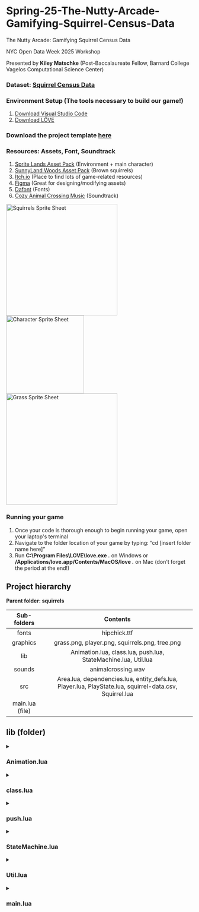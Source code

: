 # Spring-25-The-Nutty-Arcade-Gamifying-Squirrel-Census-Data

The Nutty Arcade: Gamifying Squirrel Census Data

NYC Open Data Week 2025 Workshop

Presented by **Kiley Matschke** (Post-Baccalaureate Fellow, Barnard College Vagelos Computational Science Center)

### **Dataset:** [Squirrel Census Data](https://www.dropbox.com/scl/fi/is2yaa5gz1of32xo1xwvd/squirrel-data.csv?rlkey=sao5wj2tqd98nzs6rsi5k7ot6&e=2&dl=0)

### **Environment Setup (The tools necessary to build our game!)**

1. [Download Visual Studio Code](https://code.visualstudio.com/Download)
2. [Download LÖVE](https://love2d.org/)

### **Download the project template [here](https://drive.google.com/drive/folders/1sw_HqMAoGe-OUD2Q_HwDxi8FXagq2Q7u?usp=drive_link)** ###


### **Resources: Assets, Font, Soundtrack**

1. [Sprite Lands Asset Pack](https://cupnooble.itch.io/sprout-lands-asset-pack) (Environment + main character)
2. [SunnyLand Woods Asset Pack](https://ansimuz.itch.io/sunnyland-woods) (Brown squirrels)
3. [Itch.io](http://Itch.io) (Place to find lots of game-related resources)
4. [Figma](http://figma.com) (Great for designing/modifying assets)
5. [Dafont](https://www.dafont.com/) (Fonts)
6. [Cozy Animal Crossing Music](https://youtu.be/8kBlKM71pjc?si=20Xfh4WgZb2Sj34r) (Soundtrack)
<img width="300" alt="Squirrels Sprite Sheet" src="https://github.com/user-attachments/assets/4ffa9517-888b-4d09-ae54-0c8155433054" />
<img width="210" height="210" alt="Character Sprite Sheet" src="https://github.com/user-attachments/assets/861bc49f-eee1-4f24-992e-6ac2d335d3ed" />
<img width="300" alt="Grass Sprite Sheet" src="https://github.com/user-attachments/assets/f8217443-9cd3-44ff-9dbf-ae7473ea5bfd" />


### **Running your game**

1. Once your code is thorough enough to begin running your game, open your laptop's terminal
2. Navigate to the folder location of your game by typing: “cd [insert folder name here]”
3. Run **C:\Program Files\LOVE\love.exe .** on Windows or **/Applications/love.app/Contents/MacOS/love .** on Mac (don't forget the period at the end!)


## **Project hierarchy**

**Parent folder: squirrels**

| Sub-folders       | Contents           |
| :-------------: |:-------------:| 
| fonts         | hipchick.ttf |
| graphics | grass.png, player.png, squirrels.png, tree.png  |   
| lib            | Animation.lua, class.lua, push.lua, StateMachine.lua, Util.lua    |   
| sounds        | animalcrossing.wav      |   
| src            | Area.lua, dependencies.lua, entity_defs.lua, Player.lua, PlayState.lua, squirrel-data.csv, Squirrel.lua | 
| main.lua (file)        |    



## **lib (folder)**


<details>
  <summary><h3><b>Animation.lua</b></h3></summary>
  
  ```lua
    Animation = Class{}
    
    function Animation:init(def)
        self.frames = def.frames
        self.interval = def.interval
        self.texture = def.texture
        self.currentFrame = 1
        self.elapsedTime = 0
    end
    
    function Animation:update(dt)
        self.elapsedTime = self.elapsedTime + dt
    
        -- advance frame if time passed exceeds the set interval
        if self.elapsedTime >= self.interval then
            self.currentFrame = (self.currentFrame % #self.frames) + 1
            self.elapsedTime = self.elapsedTime - self.interval
        end
    end
    
    function Animation:render(x, y)
        local frame = self.frames[self.currentFrame]
        love.graphics.draw(gTextures[self.texture], gFrames[self.texture][frame], x, y)
    end

  ```
</details>













<details>
  <summary><h3><b>class.lua</b></h3></summary>
  
  ```lua
    local function include_helper(to, from, seen)
    	if from == nil then
    		return to
    	elseif type(from) ~= 'table' then
    		return from
    	elseif seen[from] then
    		return seen[from]
    	end
    
    	seen[from] = to
    	for k,v in pairs(from) do
    		k = include_helper({}, k, seen) -- keys might also be tables
    		if to[k] == nil then
    			to[k] = include_helper({}, v, seen)
    		end
    	end
    	return to
    end
    
    -- deeply copies `other' into `class'. keys in `other' that are already
    -- defined in `class' are omitted
    local function include(class, other)
    	return include_helper(class, other, {})
    end
    
    -- returns a deep copy of `other'
    local function clone(other)
    	return setmetatable(include({}, other), getmetatable(other))
    end
    
    local function new(class)
    	-- mixins
    	class = class or {}  -- class can be nil
    	local inc = class.__includes or {}
    	if getmetatable(inc) then inc = {inc} end
    
    	for _, other in ipairs(inc) do
    		if type(other) == "string" then
    			other = _G[other]
    		end
    		include(class, other)
    	end
    
    	-- class implementation
    	class.__index = class
    	class.init    = class.init    or class[1] or function() end
    	class.include = class.include or include
    	class.clone   = class.clone   or clone
    
    	-- constructor call
    	return setmetatable(class, {__call = function(c, ...)
    		local o = setmetatable({}, c)
    		o:init(...)
    		return o
    	end})
    end
    
    -- interface for cross class-system compatibility (see https://github.com/bartbes/Class-Commons).
    if class_commons ~= false and not common then
    	common = {}
    	function common.class(name, prototype, parent)
    		return new{__includes = {prototype, parent}}
    	end
    	function common.instance(class, ...)
    		return class(...)
    	end
    end
    
    
    -- the module
    return setmetatable({new = new, include = include, clone = clone},
    	{__call = function(_,...) return new(...) end})

  ```
</details>











<details>
  <summary><h3><b>push.lua</b></h3></summary>
  
  ```lua
  local love11 = love.getVersion() == 11
  local getDPI = love11 and love.window.getDPIScale or love.window.getPixelScale
  local windowUpdateMode = love11 and love.window.updateMode or function(width, height, settings)
    local _, _, flags = love.window.getMode()
    for k, v in pairs(settings) do flags[k] = v end
    love.window.setMode(width, height, flags)
  end
  
  local push = {
    
    defaults = {
      fullscreen = false,
      resizable = false,
      pixelperfect = false,
      highdpi = true,
      canvas = true,
      stencil = true
    }
    
  }
  setmetatable(push, push)
  
  function push:applySettings(settings)
    for k, v in pairs(settings) do
      self["_" .. k] = v
    end
  end
  
  function push:resetSettings() return self:applySettings(self.defaults) end
  
  function push:setupScreen(WWIDTH, WHEIGHT, RWIDTH, RHEIGHT, settings)
  
    settings = settings or {}
  
    self._WWIDTH, self._WHEIGHT = WWIDTH, WHEIGHT
    self._RWIDTH, self._RHEIGHT = RWIDTH, RHEIGHT
  
    self:applySettings(self.defaults) --set defaults first
    self:applySettings(settings) --then fill with custom settings
    
    windowUpdateMode(self._RWIDTH, self._RHEIGHT, {
      fullscreen = self._fullscreen,
      resizable = self._resizable,
      highdpi = self._highdpi
    })
  
    self:initValues()
  
    if self._canvas then
      self:setupCanvas({ "default" }) --setup canvas
    end
  
    self._borderColor = {0, 0, 0}
  
    self._drawFunctions = {
      ["start"] = self.start,
      ["end"] = self.finish
    }
  
    return self
  end
  
  function push:setupCanvas(canvases)
    table.insert(canvases, { name = "_render", private = true }) --final render
  
    self._canvas = true
    self.canvases = {}
  
    for i = 1, #canvases do
      push:addCanvas(canvases[i])
    end
  
    return self
  end
  function push:addCanvas(params)
    table.insert(self.canvases, {
      name = params.name,
      private = params.private,
      shader = params.shader,
      canvas = love.graphics.newCanvas(self._WWIDTH, self._WHEIGHT),
      stencil = params.stencil or self._stencil
    })
  end
  
  function push:setCanvas(name)
    if not self._canvas then return true end
    local canvasTable = self:getCanvasTable(name)
    return love.graphics.setCanvas({ canvasTable.canvas, stencil = canvasTable.stencil })
  end
  function push:getCanvasTable(name)
    for i = 1, #self.canvases do
      if self.canvases[i].name == name then
        return self.canvases[i]
      end
    end
  end
  function push:setShader(name, shader)
    if not shader then
      self:getCanvasTable("_render").shader = name
    else
      self:getCanvasTable(name).shader = shader
    end
  end
  
  function push:initValues()
    self._PSCALE = (not love11 and self._highdpi) and getDPI() or 1
    
    self._SCALE = {
      x = self._RWIDTH/self._WWIDTH * self._PSCALE,
      y = self._RHEIGHT/self._WHEIGHT * self._PSCALE
    }
    
    if self._stretched then --if stretched, no need to apply offset
      self._OFFSET = {x = 0, y = 0}
    else
      local scale = math.min(self._SCALE.x, self._SCALE.y)
      if self._pixelperfect then scale = math.floor(scale) end
      
      self._OFFSET = {x = (self._SCALE.x - scale) * (self._WWIDTH/2), y = (self._SCALE.y - scale) * (self._WHEIGHT/2)}
      self._SCALE.x, self._SCALE.y = scale, scale --apply same scale to X and Y
    end
    
    self._GWIDTH = self._RWIDTH * self._PSCALE - self._OFFSET.x * 2
    self._GHEIGHT = self._RHEIGHT * self._PSCALE - self._OFFSET.y * 2
  end
  
  function push:apply(operation, shader)
    self._drawFunctions[operation](self, shader)
  end
  
  function push:start()
    if self._canvas then
      love.graphics.push()
      love.graphics.setCanvas({ self.canvases[1].canvas, stencil = self.canvases[1].stencil })
  
    else
      love.graphics.translate(self._OFFSET.x, self._OFFSET.y)
      love.graphics.setScissor(self._OFFSET.x, self._OFFSET.y, self._WWIDTH*self._SCALE.x, self._WHEIGHT*self._SCALE.y)
      love.graphics.push()
      love.graphics.scale(self._SCALE.x, self._SCALE.y)
    end
  end
  
  function push:applyShaders(canvas, shaders)
    local _shader = love.graphics.getShader()
    if #shaders <= 1 then
      love.graphics.setShader(shaders[1])
      love.graphics.draw(canvas)
    else
      local _canvas = love.graphics.getCanvas()
  
      local _tmp = self:getCanvasTable("_tmp")
      if not _tmp then --create temp canvas only if needed
        self:addCanvas({ name = "_tmp", private = true, shader = nil })
        _tmp = self:getCanvasTable("_tmp")
      end
  
      love.graphics.push()
      love.graphics.origin()
      local outputCanvas
      for i = 1, #shaders do
        local inputCanvas = i % 2 == 1 and canvas or _tmp.canvas
        outputCanvas = i % 2 == 0 and canvas or _tmp.canvas
        love.graphics.setCanvas(outputCanvas)
        love.graphics.clear()
        love.graphics.setShader(shaders[i])
        love.graphics.draw(inputCanvas)
        love.graphics.setCanvas(inputCanvas)
      end
      love.graphics.pop()
  
      love.graphics.setCanvas(_canvas)
      love.graphics.draw(outputCanvas)
    end
    love.graphics.setShader(_shader)
  end
  
  function push:finish(shader)
    love.graphics.setBackgroundColor(unpack(self._borderColor))
    if self._canvas then
      local _render = self:getCanvasTable("_render")
  
      love.graphics.pop()
  
      local white = love11 and 1 or 255
      love.graphics.setColor(white, white, white)
  
      --draw canvas
      love.graphics.setCanvas(_render.canvas)
      for i = 1, #self.canvases do --do not draw _render yet
        local _table = self.canvases[i]
        if not _table.private then
          local _canvas = _table.canvas
          local _shader = _table.shader
          self:applyShaders(_canvas, type(_shader) == "table" and _shader or { _shader })
        end
      end
      love.graphics.setCanvas()
      
      --draw render
      love.graphics.translate(self._OFFSET.x, self._OFFSET.y)
      local shader = shader or _render.shader
      love.graphics.push()
      love.graphics.scale(self._SCALE.x, self._SCALE.y)
      self:applyShaders(_render.canvas, type(shader) == "table" and shader or { shader })
      love.graphics.pop()
  
      --clear canvas
      for i = 1, #self.canvases do
        love.graphics.setCanvas(self.canvases[i].canvas)
        love.graphics.clear()
      end
  
      love.graphics.setCanvas()
      love.graphics.setShader()
    else
      love.graphics.pop()
      love.graphics.setScissor()
    end
  end
  
  function push:setBorderColor(color, g, b)
    self._borderColor = g and {color, g, b} or color
  end
  
  function push:toGame(x, y)
    x, y = x - self._OFFSET.x, y - self._OFFSET.y
    local normalX, normalY = x / self._GWIDTH, y / self._GHEIGHT
    
    x = (x >= 0 and x <= self._WWIDTH * self._SCALE.x) and normalX * self._WWIDTH or nil
    y = (y >= 0 and y <= self._WHEIGHT * self._SCALE.y) and normalY * self._WHEIGHT or nil
    
    return x, y
  end
  
  function push:toReal(x, y)
    return x + self._OFFSET.x, y + self._OFFSET.y
  end
  
  function push:switchFullscreen(winw, winh)
    self._fullscreen = not self._fullscreen
    local windowWidth, windowHeight = love.window.getDesktopDimensions()
    
    if self._fullscreen then --save windowed dimensions for later
      self._WINWIDTH, self._WINHEIGHT = self._RWIDTH, self._RHEIGHT
    elseif not self._WINWIDTH or not self._WINHEIGHT then
      self._WINWIDTH, self._WINHEIGHT = windowWidth * .5, windowHeight * .5
    end
    
    self._RWIDTH = self._fullscreen and windowWidth or winw or self._WINWIDTH
    self._RHEIGHT = self._fullscreen and windowHeight or winh or self._WINHEIGHT
    
    self:initValues()
    
    love.window.setFullscreen(self._fullscreen, "desktop")
    if not self._fullscreen and (winw or winh) then
      windowUpdateMode(self._RWIDTH, self._RHEIGHT) --set window dimensions
    end
  end
  
  function push:resize(w, h)
    if self._highdpi then w, h = w / self._PSCALE, h / self._PSCALE end
    self._RWIDTH = w
    self._RHEIGHT = h
    self:initValues()
  end
  
  function push:getWidth() return self._WWIDTH end
  function push:getHeight() return self._WHEIGHT end
  function push:getDimensions() return self._WWIDTH, self._WHEIGHT end
  
  return push


  ```
</details>












<details>
  <summary><h3><b>StateMachine.lua</b></h3></summary>
  
  ```lua
    StateMachine = Class{}
    
    function StateMachine:init(states)
    	self.empty = {
    		render = function() end,
    		update = function() end,
    		processAI = function() end,
    		enter = function() end,
    		exit = function() end
    	}
    	self.states = states or {} -- [name] -> [function that returns states]
    	self.current = self.empty
    end
    
    function StateMachine:change(stateName, enterParams)
    	assert(self.states[stateName]) -- state must exist!
    	self.current:exit()
    	self.current = self.states[stateName]()
    	self.current:enter(enterParams)
    end
    
    function StateMachine:update(dt)
    	self.current:update(dt)
    end
    
    function StateMachine:render()
    	self.current:render()
    end
    
    
    function StateMachine:processAI(params, dt)
    	self.current:processAI(params, dt)
    end

  ```
</details>







<details>
  <summary><h3><b>Util.lua</b></h3></summary>
  
  ```lua
    function GenerateQuads(atlas, tilewidth, tileheight)
        local sheetWidth = atlas:getWidth() / tilewidth
        local sheetHeight = atlas:getHeight() / tileheight
    
        local sheetCounter = 1
        local spritesheet = {}
    
        for y = 0, sheetHeight - 1 do
            for x = 0, sheetWidth - 1 do
                spritesheet[sheetCounter] =
                    love.graphics.newQuad(x * tilewidth, y * tileheight, tilewidth,
                    tileheight, atlas:getDimensions())
                sheetCounter = sheetCounter + 1
            end
        end
    
        return spritesheet
    end
    
    
    function print_r ( t )
        local print_r_cache={}
        local function sub_print_r(t,indent)
            if (print_r_cache[tostring(t)]) then
                print(indent.."*"..tostring(t))
            else
                print_r_cache[tostring(t)]=true
                if (type(t)=="table") then
                    for pos,val in pairs(t) do
                        if (type(val)=="table") then
                            print(indent.."["..pos.."] => "..tostring(t).." {")
                            sub_print_r(val,indent..string.rep(" ",string.len(pos)+8))
                            print(indent..string.rep(" ",string.len(pos)+6).."}")
                        elseif (type(val)=="string") then
                            print(indent.."["..pos..'] => "'..val..'"')
                        else
                            print(indent.."["..pos.."] => "..tostring(val))
                        end
                    end
                else
                    print(indent..tostring(t))
                end
            end
        end
        if (type(t)=="table") then
            print(tostring(t).." {")
            sub_print_r(t,"  ")
            print("}")
        else
            sub_print_r(t,"  ")
        end
        print()
    end
  ```
</details>









<details>
  <summary><h3><b>main.lua</b></h3></summary>
  
  ```lua
    require 'src/dependencies'
    VIRTUAL_WIDTH = 1280 
    VIRTUAL_HEIGHT = 720 
    
    function love.load()
        love.window.setTitle('NYC Open Data Week 2025') -- appears at top of window
        love.graphics.setDefaultFilter('nearest', 'nearest') -- ensures graphics' clarity
    
        -- allows screen to adapt to dynamic resolutions and sizings
        push:setupScreen(VIRTUAL_WIDTH, VIRTUAL_HEIGHT, VIRTUAL_WIDTH, VIRTUAL_HEIGHT, {
            fullscreen = false,
            vsync = true,
            resizable = true
        })
    
        -- launch the visualization
        gStateMachine = StateMachine {
            ['play'] = function() return PlayState() end
        }
        gStateMachine:change('play')
    
        -- start music and make it loop
        gSounds['music']:setLooping(true)
        gSounds['music']:play()
    end
    
    function love.resize(w, h)
        push:resize(w, h)
    end
    
    function love.keypressed(key)
        love.keyboard.keysPressed[key] = true
        if key == "return" or key == "enter" then -- resets park every time you hit enter
            love.event.quit('restart')
        end
        if key == "escape" then
            love.event.quit() 
        end
    end
    
    function love.keyboard.wasPressed(key)
        return love.keyboard.keysPressed[key]
    end
    
    function love.update(dt)
        gStateMachine:update(dt)
        love.keyboard.keysPressed = {}
    end
    
    function love.draw()
        push:start()
        love.graphics.clear(192/255, 212/255, 112/255) -- light green background
        gStateMachine:render()
        push:finish()
    end
  ```
</details>


